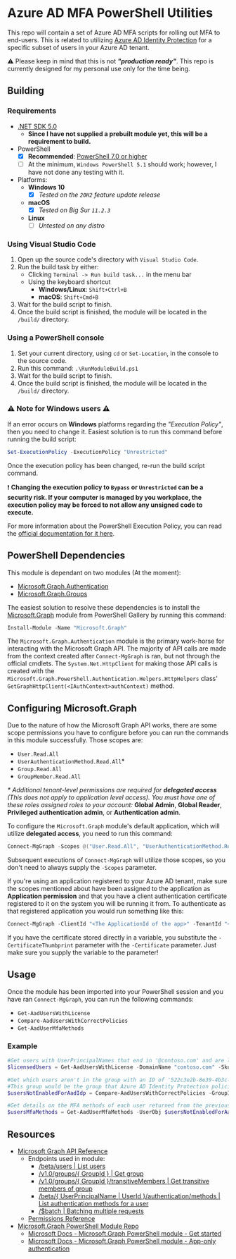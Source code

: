 # Azure AD MFA PowerShell Utilities

This repo will contain a set of Azure AD MFA scripts for rolling out MFA to end-users. This is related to utilizing [Azure AD Identity Protection](https://docs.microsoft.com/en-us/azure/active-directory/identity-protection/overview-identity-protection) for a specific subset of users in your Azure AD tenant.

⚠️ Please keep in mind that this is not _**"production ready"**_. This repo is currently designed for my personal use only for the time being.

## Building

### Requirements

- [.NET SDK 5.0](https://dotnet.microsoft.com/download)
    - **Since I have not supplied a prebuilt module yet, this will be a requirement to build.**
- PowerShell
    - [x] **Recommended**: [PowerShell 7.0 or higher](https://docs.microsoft.com/en-us/powershell/scripting/install/installing-powershell)
    - [ ] At the minimum, `Windows PowerShell 5.1` should work; however, I have not done any testing with it.
- Platforms:
    - **Windows 10**
        - [x] _Tested on the `20H2` feature update release_
    - **macOS**
        - [x] _Tested on Big Sur `11.2.3`_
    - **Linux**
        - [ ] _Untested on any distro_

### Using Visual Studio Code

1. Open up the source code's directory with `Visual Studio Code`.
2. Run the build task by either:
    - Clicking `Terminal -> Run build task...` in the menu bar
    - Using the keyboard shortcut
        - **Windows/Linux**: `Shift+Ctrl+B`
        - **macOS**: `Shift+Cmd+B`
3. Wait for the build script to finish.
4. Once the build script is finished, the module will be located in the `/build/` directory.

### Using a PowerShell console

1. Set your current directory, using `cd` or `Set-Location`, in the console to the source code.
2. Run this command: `.\RunModuleBuild.ps1`
3. Wait for the build script to finish.
4. Once the build script is finished, the module will be located in the `/build/` directory.

### ⚠️ Note for Windows users ⚠️

If an error occurs on **Windows** platforms regarding the _"Execution Policy"_, then you need to change it. Easiest solution is to run this command before running the build script:

```powershell
Set-ExecutionPolicy -ExecutionPolicy "Unrestricted"
```

Once the execution policy has been changed, re-run the build script command.

❗ **Changing the execution policy to `Bypass` or `Unrestricted` can be a security risk. If your computer is managed by you workplace, the execution policy may be forced to not allow any unsigned code to execute.**

For more information about the PowerShell Execution Policy, you can read the [official documentation for it here](https://docs.microsoft.com/en-us/powershell/module/microsoft.powershell.core/about/about_execution_policies).

## PowerShell Dependencies

This module is dependant on two modules (At the moment):
- [Microsoft.Graph.Authentication](https://www.powershellgallery.com/packages/Microsoft.Graph.Authentication/)
- [Microsoft.Graph.Groups](https://www.powershellgallery.com/packages/Microsoft.Graph.Groups/)

The easiest solution to resolve these dependencies is to install the [Microsoft.Graph](https://www.powershellgallery.com/packages/Microsoft.Graph) module from PowerShell Gallery by running this command:

```powershell
Install-Module -Name "Microsoft.Graph"
```

The `Microsoft.Graph.Authentication` module is the primary work-horse for interacting with the Microsoft Graph API. The majority of API calls are made from the context created after `Connect-MgGraph` is ran, but not through the official cmdlets. The `System.Net.HttpClient` for making those API calls is created with the `Microsoft.Graph.PowerShell.Authentication.Helpers.HttpHelpers` class' `GetGraphHttpClient(<IAuthContext>authContext)` method.

## Configuring Microsoft.Graph

Due to the nature of how the Microsoft Graph API works, there are some scope permissions you have to configure before you can run the commands in this module successfully. Those scopes are:

- `User.Read.All`
- `UserAuthenticationMethod.Read.All`*
- `Group.Read.All`
- `GroupMember.Read.All`

_\* Additional tenant-level permissions are required for **delegated access** (This does not apply to application level access). You must have one of these roles assigned roles to your account:_ **Global Admin**, **Global Reader**, **Privileged authentication admin**, or **Authentication admin**.

To configure the `Microsoft.Graph` module's default application, which will utilize **delegated access**, you need to run this command:

```powershell
Connect-MgGraph -Scopes @("User.Read.All", "UserAuthenticationMethod.Read.All", "Group.Read.All", "GroupMember.Read.All")
```

Subsequent executions of `Connect-MgGraph` will utilize those scopes, so you don't need to always supply the `-Scopes` parameter.

If you're using an application registered to your Azure AD tenant, make sure the scopes mentioned about have been assigned to the application as **Application permission** and that you have a client authentication certificate registered to it on the system you will be running it from. To authenticate as that registered application you would run something like this:

```powershell
Connect-MgGraph -ClientId "<The ApplicationId of the app>" -TenantId "<Your TenantId>" -CertificateThumbprint "<The certificate's thumbprint>"
```

If you have the certificate stored directly in a variable, you substitute the `-CertificateThumbprint` parameter with the `-Certificate` parameter. Just make sure you supply the variable to the parameter!

## Usage

Once the module has been imported into your PowerShell session and you have ran `Connect-MgGraph`, you can run the following commands:

- `Get-AadUsersWithLicense`
- `Compare-AadUsersWithCorrectPolicies`
- `Get-AadUserMfaMethods`

### Example

```powershell
#Get users with UserPrincipalNames that end in '@contoso.com' and are licensed with 'Microsoft 365 A5 for Faculty'
$licensedUsers = Get-AadUsersWithLicense -DomainName "contoso.com" -SkuId "e97c048c-37a4-45fb-ab50-922fbf07a370"

#Get which users aren't in the group with an ID of '522c3e2b-8e39-4b3c-adf4-9b4aa4e0ec47'.
#This group would be the group that Azure AD Identity Protection policies are being applied to, if you're not targeting all users.
$usersNotEnabledForAadIdp = Compare-AadUsersWithCorrectPolicies -GroupId "522c3e2b-8e39-4b3c-adf4-9b4aa4e0ec47"

#Get details on the MFA methods of each user returned from the previous step.
$usersMfaMethods = Get-AadUserMfaMethods -UserObj $usersNotEnabledForAadIdp
```

## Resources

- [Microsoft Graph API Reference](https://docs.microsoft.com/en-us/graph/api/overview?view=graph-rest-1.0)
  - Endpoints used in module:
    - [/beta/users | List users](https://docs.microsoft.com/en-us/graph/api/user-list?view=graph-rest-beta&tabs=http)
    - [/v1.0/groups/{ GroupId } | Get group](https://docs.microsoft.com/en-us/graph/api/group-get?view=graph-rest-1.0&tabs=http)
    - [/v1.0/groups/{ GroupId }/transitiveMembers | Get transitive members of group](https://docs.microsoft.com/en-us/graph/api/group-list-transitivemembers?view=graph-rest-1.0&tabs=http)
    - [/beta/{ UserPrincipalName | UserId }/authentication/methods | List authentication methods for a user](https://docs.microsoft.com/en-us/graph/api/authentication-list-methods?view=graph-rest-beta&tabs=http)
    - [/$batch | Batching multiple requests](https://docs.microsoft.com/en-us/graph/json-batching?context=graph%2Fapi%2F1.0&view=graph-rest-1.0)
  - [Permissions Reference](https://docs.microsoft.com/en-us/graph/permissions-reference)
- [Microsoft.Graph PowerShell Module Repo](https://github.com/microsoftgraph/msgraph-sdk-powershell)
  - [Microsoft Docs - Microsoft.Graph PowerShell module - Get started](https://docs.microsoft.com/en-us/graph/powershell/get-started)
  - [Microsoft Docs - Microsoft.Graph PowerShell module - App-only authentication](https://docs.microsoft.com/en-us/graph/powershell/app-only?tabs=azure-portal)